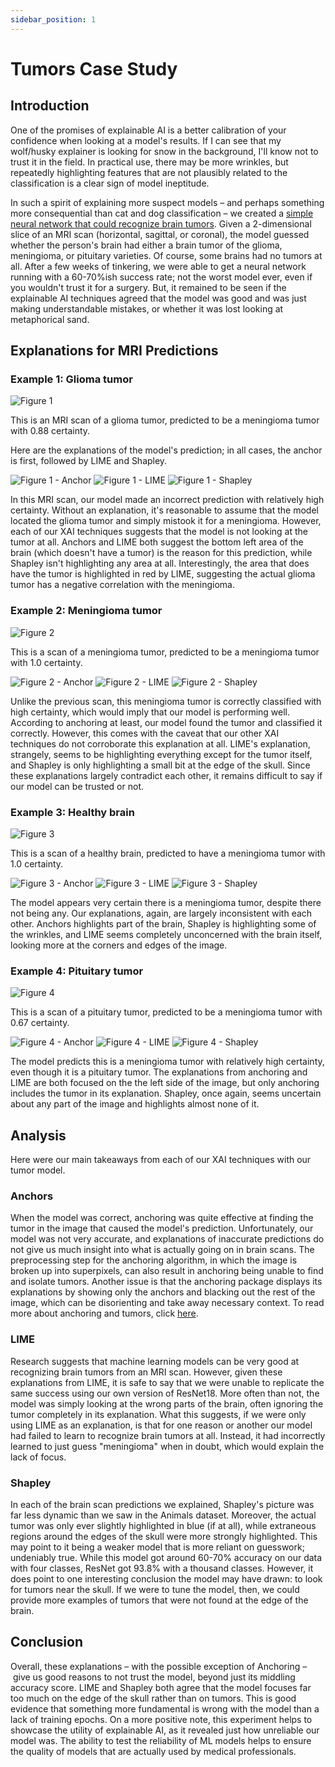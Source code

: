 ```yaml
---
sidebar_position: 1
---
```

# Tumors Case Study

## Introduction

One of the promises of explainable AI is a better calibration of your confidence when looking at a model's results. If I can see that my wolf/husky explainer is looking for snow in the background, I'll know not to trust it in the field. In practical use, there may be more wrinkles, but repeatedly highlighting features that are not plausibly related to the classification is a clear sign of model ineptitude.

In such a spirit of explaining more suspect models – and perhaps something more consequential than cat and dog classification – we created a [simple neural network that could recognize brain tumors](/Explainable-Ai-Comps-2024/Methodology/ResNet#tumors). Given a 2-dimensional slice of an MRI scan (horizontal, sagittal, or coronal), the model guessed whether the person's brain had either a brain tumor of the glioma, meningioma, or pituitary varieties. Of course, some brains had no tumors at all. After a few weeks of tinkering, we were able to get a neural network running with a 60-70%ish success rate; not the worst model ever, even if you wouldn't trust it for a surgery. But, it remained to be seen if the explainable AI techniques agreed that the model was good and was just making understandable mistakes, or whether it was lost looking at metaphorical sand.

## Explanations for MRI Predictions

### Example 1: Glioma tumor

![Figure 1](/img/tumors/glioma-191.jpg "A brain MRI with a glioma tumor")

This is an MRI scan of a glioma tumor, predicted to be a meningioma tumor with 0.88 certainty.

Here are the explanations of the model's prediction; in all cases, the anchor is first, followed by LIME and Shapley.

![Figure 1 - Anchor](/img/tumors/glioma-191-anchor.png "Anchors")
![Figure 1 - LIME](/img/tumors/glioma-191-lime.png "LIME")
![Figure 1 - Shapley](/img/tumors/glioma-191-shap.png "SHAP")

In this MRI scan, our model made an incorrect prediction with relatively high certainty. Without an explanation, it's reasonable to assume that the model located the glioma tumor and simply mistook it for a meningioma. However, each of our XAI techniques suggests that the model is not looking at the tumor at all. Anchors and LIME both suggest the bottom left area of the brain (which doesn't have a tumor) is the reason for this prediction, while Shapley isn't highlighting any area at all. Interestingly, the area that does have the tumor is highlighted in red by LIME, suggesting the actual glioma tumor has a negative correlation with the meningioma.

### Example 2: Meningioma tumor

![Figure 2](/img/tumors/meningioma-252.jpg "A brain MRI with a meningioma tumor")

This is a scan of a meningioma tumor, predicted to be a meningioma tumor with 1.0 certainty.

![Figure 2 - Anchor](/img/tumors/meningioma-252-anchor.png "Anchors")
![Figure 2 - LIME](/img/tumors/meningioma-252-lime.png "LIME")
![Figure 2 - Shapley](/img/tumors/meningioma-252-shap.png "SHAP")

Unlike the previous scan, this meningioma tumor is correctly classified with high certainty, which would imply that our model is performing well. According to anchoring at least, our model found the tumor and classified it correctly. However, this comes with the caveat that our other XAI techniques do not corroborate this explanation at all. LIME's explanation, strangely, seems to be highlighting everything except for the tumor itself, and Shapley is only highlighting a small bit at the edge of the skull. Since these explanations largely contradict each other, it remains difficult to say if our model can be trusted or not.

### Example 3: Healthy brain

![Figure 3](/img/tumors/healthy-97.jpg "An MRI scan of a healthy brain")

This is a scan of a healthy brain, predicted to have a meningioma tumor with 1.0 certainty.

![Figure 3 - Anchor](/img/tumors/healthy-97-anchor.png "Anchors")
![Figure 3 - LIME](/img/tumors/healthy-97-lime.jpg "LIME")
![Figure 3 - Shapley](/img/tumors/healthy-97-shap.png "SHAP")

The model appears very certain there is a meningioma tumor, despite there not being any. Our explanations, again, are largely inconsistent with each other. Anchors highlights part of the brain, Shapley is highlighting some of the wrinkles, and LIME seems completely unconcerned with the brain itself, looking more at the corners and edges of the image.

### Example 4: Pituitary tumor

![Figure 4](/img/tumors/pituitary-135.jpg "A brain MRI with a pituitary tumor")

This is a scan of a pituitary tumor, predicted to be a meningioma tumor with 0.67 certainty.

![Figure 4 - Anchor](/img/tumors/pituitary-135-anchor.png "Anchors")
![Figure 4 - LIME](/img/tumors/pituitary-135-lime.jpg "LIME")
![Figure 4 - Shapley](/img/tumors/pituitary-135-shap.png "SHAP")

The model predicts this is a meningioma tumor with relatively high certainty, even though it is a pituitary tumor. The explanations from anchoring and LIME are both focused on the the left side of the image, but only anchoring includes the tumor in its explanation. Shapley, once again, seems uncertain about any part of the image and highlights almost none of it.

## Analysis

Here were our main takeaways from each of our XAI techniques with our tumor model.

### Anchors

When the model was correct, anchoring was quite effective at finding the tumor in the image that caused the model's prediction. Unfortunately, our model was not very accurate, and explanations of inaccurate predictions do not give us much insight into what is actually going on in brain scans. The preprocessing step for the anchoring algorithm, in which the image is broken up into superpixels, can also result in anchoring being unable to find and isolate tumors. Another issue is that the anchoring package displays its explanations by showing only the anchors and blacking out the rest of the image, which can be disorienting and take away necessary context. To read more about anchoring and tumors, click [here](/Anchors/Tumors.md).

### LIME

Research suggests that machine learning models can be very good at recognizing brain tumors from an MRI scan. However, given these explanations from LIME, it is safe to say that we were unable to replicate the same success using our own version of ResNet18. More often than not, the model was simply looking at the wrong parts of the brain, often ignoring the tumor completely in its explanation. What this suggests, if we were only using LIME as an explanation, is that for one reason or another our model had failed to learn to recognize brain tumors at all. Instead, it had incorrectly learned to just guess "meningioma" when in doubt, which would explain the lack of focus.

### Shapley

In each of the brain scan predictions we explained, Shapley's picture was far less dynamic than we saw in the Animals dataset. Moreover, the actual tumor was only ever slightly highlighted in blue (if at all), while extraneous regions around the edges of the skull were more strongly highlighted. This may point to it being a weaker model that is more reliant on guesswork; undeniably true. While this model got around 60-70% accuracy on our data with four classes, ResNet got 93.8% with a thousand classes. However, it does point to one interesting conclusion the model may have drawn: to look for tumors near the skull. If we were to tune the model, then, we could provide more examples of tumors that were not found at the edge of the brain.

## Conclusion

Overall, these explanations – with the possible exception of Anchoring – give us good reasons to not trust the model, beyond just its middling accuracy score. LIME and Shapley both agree that the model focuses far too much on the edge of the skull rather than on tumors. This is good evidence that something more fundamental is wrong with the model than a lack of training epochs. On a more positive note, this experiment helps to showcase the utility of explainable AI, as it revealed just how unreliable our model was. The ability to test the reliability of ML models helps to ensure the quality of models that are actually used by medical professionals.
